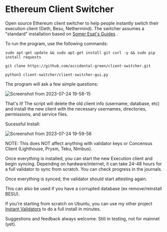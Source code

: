 # Ethereum Client Switcher

Open source Ethereum client switcher to help people instantly switch their execution client (Geth, Besu, Nethermind). The switcher assumes a "standard" installation based on [Somer Esat's Guides](https://github.com/SomerEsat/ethereum-staking-guides)
.

To run the program, use the following commands:

`sudo apt-get update && sudo apt-get install git curl -y && sudo pip install requests`

`git clone https://github.com/accidental-green/client-switcher.git`

`python3 client-switcher/client-switcher-gui.py`


The program will ask a few simple questions:

![Screenshot from 2023-07-24 19-58-15](https://github.com/accidental-green/client-switcher/assets/72235883/14d2f92d-7cde-4382-8d4e-100f6a6f0d87)


That's it! The script will delete the old client info (username, database, etc) and install the new client with the necessary usernames, directories, permissions, and service files.

Sucessful Install:

![Screenshot from 2023-07-24 19-59-56](https://github.com/accidental-green/client-switcher/assets/72235883/48fdeb1a-fbcc-4750-8045-50088f94f6d5)

NOTE: This does NOT affect anything with validator keys or Concensus Client (Lighthouse, Prysm, Teku, Nimbus).

Once everything is installed, you can start the new Execution client and begin syncing. Depending on hardware/internet, it can take 24-48 hours for a full validator to sync from scratch. You can check progress in the journals.

Once everything is synced, the validator should start attesting again.

This can also be used if you have a corrupted database (ex remove/reinstall BESU).

If you're starting from scratch on Ubuntu, you can use my other project [Instant Validators](https://github.com/accidental-green/validator-install) to do a full install in minutes.

Suggestions and feedback always welcome. Still in testing, not for mainnet (yet).
